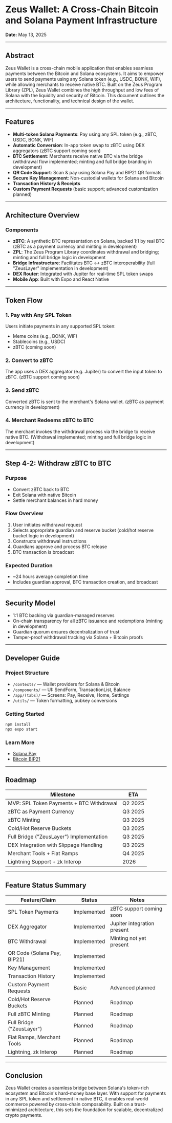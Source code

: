 # Zeus Wallet: A Cross-Chain Bitcoin and Solana Payment Infrastructure

**Date:** May 13, 2025

---

## Abstract

Zeus Wallet is a cross-chain mobile application that enables seamless payments between the Bitcoin and Solana ecosystems. It aims to empower users to send payments using any Solana token (e.g., USDC, BONK, WIF), while allowing merchants to receive native BTC. Built on the Zeus Program Library (ZPL), Zeus Wallet combines the high throughput and low fees of Solana with the liquidity and security of Bitcoin. This document outlines the architecture, functionality, and technical design of the wallet.

---

## Features

- **Multi-token Solana Payments**: Pay using any SPL token (e.g., zBTC, USDC, BONK, WIF)
- **Automatic Conversion**: In-app token swap to zBTC using DEX aggregators (zBTC support coming soon)
- **BTC Settlement**: Merchants receive native BTC via the bridge (withdrawal flow implemented; minting and full bridge branding in development)
- **QR Code Support**: Scan & pay using Solana Pay and BIP21 QR formats
- **Secure Key Management**: Non-custodial wallets for Solana and Bitcoin
- **Transaction History & Receipts**
- **Custom Payment Requests** (basic support; advanced customization planned)

---

## Architecture Overview

### Components

- **zBTC**: A synthetic BTC representation on Solana, backed 1:1 by real BTC (zBTC as a payment currency and minting in development)
- **ZPL**: The Zeus Program Library coordinates withdrawal and bridging; minting and full bridge logic in development
- **Bridge Infrastructure**: Facilitates BTC ↔ zBTC interoperability (full "ZeusLayer" implementation in development)
- **DEX Router**: Integrated with Jupiter for real-time SPL token swaps
- **Mobile App**: Built with Expo and React Native

---

## Token Flow

### 1. Pay with Any SPL Token

Users initiate payments in any supported SPL token:
- Meme coins (e.g., BONK, WIF)
- Stablecoins (e.g., USDC)
- zBTC (coming soon)

### 2. Convert to zBTC

The app uses a DEX aggregator (e.g. Jupiter) to convert the input token to zBTC. (zBTC support coming soon)

### 3. Send zBTC

Converted zBTC is sent to the merchant's Solana wallet. (zBTC as payment currency in development)

### 4. Merchant Redeems zBTC to BTC

The merchant invokes the withdrawal process via the bridge to receive native BTC. (Withdrawal implemented; minting and full bridge logic in development)

---

## Step 4-2: Withdraw zBTC to BTC

### Purpose

- Convert zBTC back to BTC
- Exit Solana with native Bitcoin
- Settle merchant balances in hard money

### Flow Overview

1. User initiates withdrawal request
2. Selects appropriate guardian and reserve bucket (cold/hot reserve bucket logic in development)
3. Constructs withdrawal instructions
4. Guardians approve and process BTC release
5. BTC transaction is broadcast

### Expected Duration

- ~24 hours average completion time
- Includes guardian approval, BTC transaction creation, and broadcast

---

## Security Model

- 1:1 BTC backing via guardian-managed reserves
- On-chain transparency for all zBTC issuance and redemptions (minting in development)
- Guardian quorum ensures decentralization of trust
- Tamper-proof withdrawal tracking via Solana + Bitcoin proofs

---

## Developer Guide

### Project Structure

- `/contexts/` — Wallet providers for Solana & Bitcoin
- `/components/` — UI: SendForm, TransactionList, Balance
- `/app/(tabs)/` — Screens: Pay, Receive, Home, Settings
- `/utils/` — Token formatting, pubkey conversions

### Getting Started

```bash
npm install
npx expo start
```

### Learn More

- [Solana Pay](https://docs.solanapay.com)
- [Bitcoin BIP21](https://github.com/bitcoin/bips/blob/master/bip-0021.mediawiki)

---

## Roadmap

| Milestone | ETA |
|----------|-----|
| MVP: SPL Token Payments + BTC Withdrawal | Q2 2025 |
| zBTC as Payment Currency | Q3 2025 |
| zBTC Minting | Q3 2025 |
| Cold/Hot Reserve Buckets | Q3 2025 |
| Full Bridge ("ZeusLayer") Implementation | Q3 2025 |
| DEX Integration with Slippage Handling | Q3 2025 |
| Merchant Tools + Fiat Ramps | Q4 2025 |
| Lightning Support + zk Interop | 2026 |

---

## Feature Status Summary

| Feature/Claim | Status | Notes |
|---------------|--------|-------|
| SPL Token Payments | Implemented | zBTC support coming soon |
| DEX Aggregator | Implemented | Jupiter integration present |
| BTC Withdrawal | Implemented | Minting not yet present |
| QR Code (Solana Pay, BIP21) | Implemented |  |
| Key Management | Implemented |  |
| Transaction History | Implemented |  |
| Custom Payment Requests | Basic | Advanced planned |
| Cold/Hot Reserve Buckets | Planned | Roadmap |
| Full zBTC Minting | Planned | Roadmap |
| Full Bridge ("ZeusLayer") | Planned | Roadmap |
| Fiat Ramps, Merchant Tools | Planned | Roadmap |
| Lightning, zk Interop | Planned | Roadmap |

---

## Conclusion

Zeus Wallet creates a seamless bridge between Solana's token-rich ecosystem and Bitcoin's hard-money base layer. With support for payments in any SPL token and settlement in native BTC, it enables real-world commerce powered by cross-chain composability. Built on a trust-minimized architecture, this sets the foundation for scalable, decentralized crypto payments.
